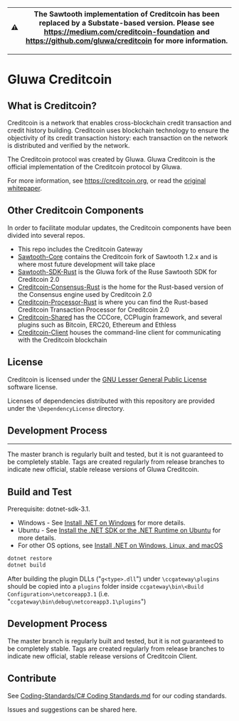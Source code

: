 <div align="center">

|⚠️| The Sawtooth implementation of Creditcoin has been replaced by a Substate-based version. Please see https://medium.com/creditcoin-foundation and https://github.com/gluwa/creditcoin for more information. |
|-|-|

</div>

---

# Gluwa Creditcoin


## What is Creditcoin?

Creditcoin is a network that enables cross-blockchain credit transaction and credit history building. Creditcoin uses blockchain technology to ensure the objectivity of its credit transaction history: each transaction on the network is distributed and verified by the network.

The Creditcoin protocol was created by Gluwa. Gluwa Creditcoin is the official implementation of the Creditcoin protocol by Gluwa.

For more information, see https://creditcoin.org, or read the [original whitepaper](https://creditcoin.org/white-paper).


## Other Creditcoin Components

In order to facilitate modular updates, the Creditcoin components have been divided into several repos.

* This repo includes the Creditcoin Gateway
* [Sawtooth-Core](https://github.com/gluwa/Sawtooth-Core) contains the Creditcoin fork of Sawtooth 1.2.x and is where most future development will take place
* [Sawtooth-SDK-Rust](https://github.com/gluwa/Sawtooth-SDK-Rust) is the Gluwa fork of the Ruse Sawtooth SDK for Creditcoin 2.0
* [Creditcoin-Consensus-Rust](https://github.com/gluwa/Creditcoin-Consensus-Rust) is the home for the Rust-based version of the Consensus engine used by Creditcoin 2.0
* [Creditcoin-Processor-Rust](https://github.com/gluwa/Creditcoin-Processor-Rust) is where you can find the Rust-based Creditcoin Transaction Processor for Creditcoin 2.0
* [Creditcoin-Shared](https://github.com/gluwa/Creditcoin-Shared) has the CCCore, CCPlugin framework, and several plugins such as Bitcoin, ERC20, Ethereum and Ethless
* [Creditcoin-Client](https://github.com/gluwa/Creditcoin-Client) houses the command-line client for communicating with the Creditcoin blockchain


## License

Creditcoin is licensed under the [GNU Lesser General Public License](COPYING.LESSER) software license.

Licenses of dependencies distributed with this repository are provided under the `\DependencyLicense` directory.


## Development Process
----------------------

The master branch is regularly built and tested, but it is not guaranteed to be completely stable.
Tags are created regularly from release branches to indicate new official, stable release versions of Gluwa Creditcoin.


## Build and Test

Prerequisite: dotnet-sdk-3.1.

* Windows - See [Install .NET on Windows](https://docs.microsoft.com/en-us/dotnet/core/install/windows?tabs=netcore31) for more details.
* Ubuntu - See
[Install the .NET SDK or the .NET Runtime on Ubuntu](https://docs.microsoft.com/en-us/dotnet/core/install/linux-ubuntu)
for more details.
* For other OS options, see [Install .NET on Windows, Linux, and macOS](https://docs.microsoft.com/en-us/dotnet/core/install/)

```bash
dotnet restore
dotnet build
```

After building the plugin DLLs ("`g<type>.dll`") under `\ccgateway\plugins` should be copied into a `plugins` folder inside `ccgateway\bin\<Build Configuration>\netcoreapp3.1` (i.e. "`ccgateway\bin\debug\netcoreapp3.1\plugins`")

## Development Process

The master branch is regularly built and tested, but it is not guaranteed to be completely stable.
Tags are created regularly from release branches to indicate new official, stable release versions of Creditcoin Client.

## Contribute

See [Coding-Standards/C# Coding Standards.md](https://github.com/gluwa/Coding-Standards/blob/main/C%23%20Coding%20Standards.md) for our coding standards.

Issues and suggestions can be shared here.
